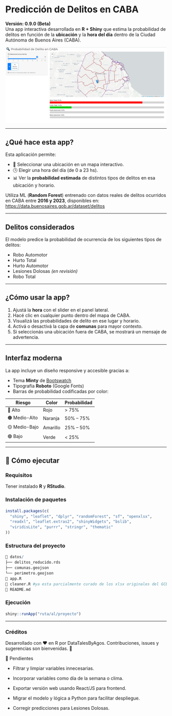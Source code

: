 # Predicción de Delitos en CABA

**Versión: 0.9.0 (Beta)**  
Una app interactiva desarrollada en **R + Shiny** que estima la probabilidad de delitos en función de la **ubicación** y la **hora del día** dentro de la Ciudad Autónoma de Buenos Aires (CABA).

![App_mapa_delitos_CABA](img/preview.png)

---

## ¿Qué hace esta app?

Esta aplicación permite:

- 📍 Seleccionar una ubicación en un mapa interactivo.
- 🕒 Elegir una hora del día (de 0 a 23 hs).
- 📊 Ver la **probabilidad estimada** de distintos tipos de delitos en esa ubicación y horario.

Utiliza ML (**Random Forest**) entrenado con datos reales de delitos ocurridos en CABA entre **2016 y 2023**, disponibles en:  
https://data.buenosaires.gob.ar/dataset/delitos

---

## Delitos considerados

El modelo predice la probabilidad de ocurrencia de los siguientes tipos de delitos:

- Robo Automotor  
- Hurto Total  
- Hurto Automotor  
- Lesiones Dolosas *(en revisión)*  
- Robo Total

---

## ¿Cómo usar la app?

1. Ajustá la **hora** con el slider en el panel lateral.
2. Hacé clic en cualquier punto dentro del mapa de CABA.
3. Visualizá las probabilidades de delito en ese lugar y horario.
4. Activá o desactivá la capa de **comunas** para mayor contexto.
5. Si seleccionás una ubicación fuera de CABA, se mostrará un mensaje de advertencia.

---

## Interfaz moderna

La app incluye un diseño responsive y accesible gracias a:

- Tema **Minty** de [Bootswatch](https://bootswatch.com/minty/)
- Tipografía **Roboto** (Google Fonts)
- Barras de probabilidad codificadas por color:

| Riesgo        | Color    | Probabilidad      |
|---------------|----------|-------------------|
| 🔴 Alto        | Rojo     | > 75%             |
| 🟠 Medio-Alto  | Naranja  | 50% – 75%         |
| 🟡 Medio-Bajo  | Amarillo | 25% – 50%         |
| 🟢 Bajo        | Verde    | < 25%             |

---

## 🚀 Cómo ejecutar

### Requisitos
Tener instalado **R** y **RStudio**.

### Instalación de paquetes
```r
install.packages(c(
  "shiny", "leaflet", "dplyr", "randomForest", "sf", "openxlsx", 
  "readxl", "leaflet.extras2", "shinyWidgets", "bslib", 
  "viridisLite", "purrr", "stringr", "thematic"
))
```
### Estructura del proyecto
```r
📂 datos/
├── delitos_reducido.rds
├── comunas.geojson
└── perimetro.geojson
📄 app.R
📄 cleaner.R #ya esta parcialmente curado de los xlsx originales del GCBA
📄 README.md
```

### Ejecución
```r
shiny::runApp("ruta/al/proyecto")
```
---

### Créditos
Desarrollado con ❤️ en R por DataTalesByAgos.
Contribuciones, issues y sugerencias son bienvenidas. 🙌

🧠 Pendientes
- Filtrar y limpiar variables innecesarias.

- Incorporar variables como día de la semana o clima.

- Exportar versión web usando React/JS para frontend.

- Migrar el modelo y lógica a Python para facilitar despliegue.

- Corregir predicciones para Lesiones Dolosas.
